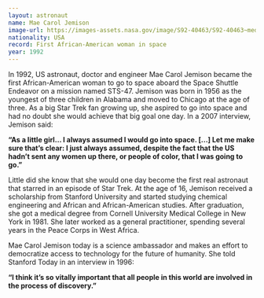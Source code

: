```yaml
---
layout: astronaut
name: Mae Carol Jemison
image-url: https://images-assets.nasa.gov/image/S92-40463/S92-40463~medium.jpg
nationality: USA
record: First African-American woman in space
year: 1992
---
```


In 1992, US astronaut, doctor and engineer Mae Carol Jemison became the first African-American woman to go to space aboard the Space Shuttle Endeavor on a mission named STS-47. Jemison was born in 1956 as the youngest of three children in Alabama and moved to Chicago at the age of three. As a big Star Trek fan growing up, she aspired to go into space and had no doubt she would achieve that big goal one day. In a 2007 interview, Jemison said:

**“As a little girl… I always assumed I would go into space. [...] Let me make sure that’s clear: I just always assumed, despite the fact that the US hadn’t sent any women up there, or people of color, that I was going to go.”**

Little did she know that she would one day become the first real astronaut that starred in an episode of Star Trek. At the age of 16, Jemison received a scholarship from Stanford University and started studying chemical engineering and African and African-American studies. After graduation, she got a medical degree from Cornell University Medical College in New York in 1981. She later worked as a general practitioner, spending several years in the Peace Corps in West Africa. 

Mae Carol Jemison today is a science ambassador and makes an effort to democratize access to technology for the future of humanity. She told Stanford Today in an interview in 1996:

**“I think it’s so vitally important that all people in this world are involved in the process of discovery.”**

